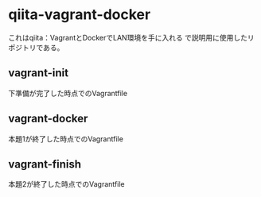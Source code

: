 # qiita-vagrant-docker
これはqiita：VagrantとDockerでLAN環境を手に入れる
で説明用に使用したリポジトリである。

## vagrant-init
下準備が完了した時点でのVagrantfile

## vagrant-docker
本題1が終了した時点でのVagrantfile

## vagrant-finish
本題2が終了した時点でのVagrantfile